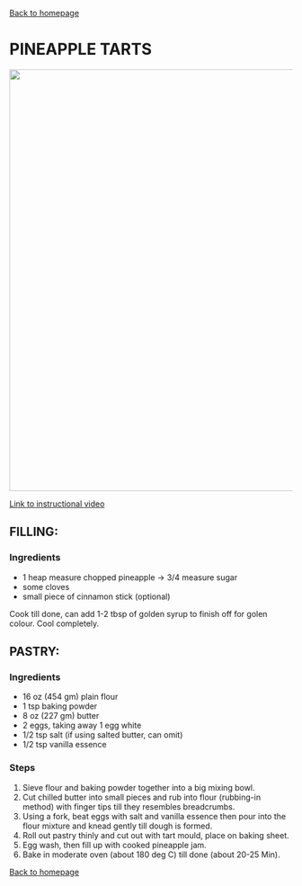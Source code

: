[Back to homepage](https://ah-jia.github.io/)

# PINEAPPLE TARTS

<a href="https://youtu.be/6r7q5tbpTCY"><img src=https://ah-jia.github.io/recipe-pineapple-tart/images/ready-to-serve.jpg width="750"></a>

[Link to instructional video](https://youtu.be/6r7q5tbpTCY)

## FILLING:
### Ingredients
- 1 heap measure chopped pineapple -> 3/4 measure sugar
- some cloves
- small piece of cinnamon stick (optional)

Cook till done, can add 1-2 tbsp of golden syrup to finish off for golen colour.
Cool completely.

## PASTRY:
### Ingredients
- 16 oz (454 gm) plain flour
- 1 tsp baking powder
- 8 oz (227 gm) butter
- 2 eggs, taking away 1 egg white
- 1/2 tsp salt (if using salted butter, can omit)
- 1/2 tsp vanilla essence

### Steps

1. Sieve flour and baking powder together into a big mixing bowl.
2. Cut chilled butter into small pieces and rub into flour (rubbing-in method) with finger tips till they resembles breadcrumbs.
3. Using a fork, beat eggs with salt and vanilla essence then pour into the flour mixture and knead gently till dough is formed.
4. Roll out pastry thinly and cut out with tart mould, place on baking sheet.
5. Egg wash, then fill up with cooked pineapple jam.
6. Bake in moderate oven (about 180 deg C) till done (about 20-25 Min).





[Back to homepage](https://ah-jia.github.io/)
